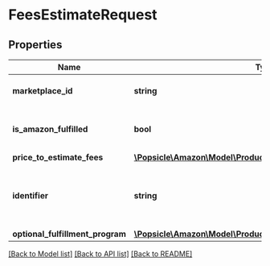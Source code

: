 # FeesEstimateRequest

## Properties
Name | Type | Description | Notes
------------ | ------------- | ------------- | -------------
**marketplace_id** | **string** | A marketplace identifier. | 
**is_amazon_fulfilled** | **bool** | When true, the offer is fulfilled by Amazon. | [optional] 
**price_to_estimate_fees** | [**\Popsicle\Amazon\Model\ProductFees\PriceToEstimateFees**](PriceToEstimateFees.md) |  | 
**identifier** | **string** | A unique identifier provided by the caller to track this request. | 
**optional_fulfillment_program** | [**\Popsicle\Amazon\Model\ProductFees\OptionalFulfillmentProgram**](OptionalFulfillmentProgram.md) |  | [optional] 

[[Back to Model list]](../../README.md#documentation-for-models) [[Back to API list]](../../README.md#documentation-for-api-endpoints) [[Back to README]](../../README.md)

